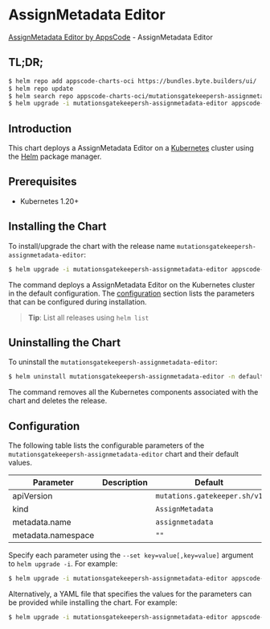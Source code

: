 # AssignMetadata Editor

[AssignMetadata Editor by AppsCode](https://appscode.com) - AssignMetadata Editor

## TL;DR;

```bash
$ helm repo add appscode-charts-oci https://bundles.byte.builders/ui/
$ helm repo update
$ helm search repo appscode-charts-oci/mutationsgatekeepersh-assignmetadata-editor --version=v0.6.0
$ helm upgrade -i mutationsgatekeepersh-assignmetadata-editor appscode-charts-oci/mutationsgatekeepersh-assignmetadata-editor -n default --create-namespace --version=v0.6.0
```

## Introduction

This chart deploys a AssignMetadata Editor on a [Kubernetes](http://kubernetes.io) cluster using the [Helm](https://helm.sh) package manager.

## Prerequisites

- Kubernetes 1.20+

## Installing the Chart

To install/upgrade the chart with the release name `mutationsgatekeepersh-assignmetadata-editor`:

```bash
$ helm upgrade -i mutationsgatekeepersh-assignmetadata-editor appscode-charts-oci/mutationsgatekeepersh-assignmetadata-editor -n default --create-namespace --version=v0.6.0
```

The command deploys a AssignMetadata Editor on the Kubernetes cluster in the default configuration. The [configuration](#configuration) section lists the parameters that can be configured during installation.

> **Tip**: List all releases using `helm list`

## Uninstalling the Chart

To uninstall the `mutationsgatekeepersh-assignmetadata-editor`:

```bash
$ helm uninstall mutationsgatekeepersh-assignmetadata-editor -n default
```

The command removes all the Kubernetes components associated with the chart and deletes the release.

## Configuration

The following table lists the configurable parameters of the `mutationsgatekeepersh-assignmetadata-editor` chart and their default values.

|     Parameter      | Description |                 Default                 |
|--------------------|-------------|-----------------------------------------|
| apiVersion         |             | <code>mutations.gatekeeper.sh/v1</code> |
| kind               |             | <code>AssignMetadata</code>             |
| metadata.name      |             | <code>assignmetadata</code>             |
| metadata.namespace |             | <code>""</code>                         |


Specify each parameter using the `--set key=value[,key=value]` argument to `helm upgrade -i`. For example:

```bash
$ helm upgrade -i mutationsgatekeepersh-assignmetadata-editor appscode-charts-oci/mutationsgatekeepersh-assignmetadata-editor -n default --create-namespace --version=v0.6.0 --set apiVersion=mutations.gatekeeper.sh/v1
```

Alternatively, a YAML file that specifies the values for the parameters can be provided while
installing the chart. For example:

```bash
$ helm upgrade -i mutationsgatekeepersh-assignmetadata-editor appscode-charts-oci/mutationsgatekeepersh-assignmetadata-editor -n default --create-namespace --version=v0.6.0 --values values.yaml
```
